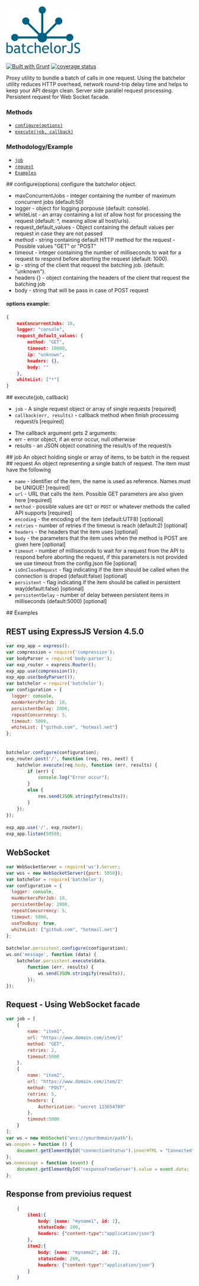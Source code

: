 ![Alt text](/batchelorJS.logo.jpg)
===================
[![Built with Grunt](https://cdn.gruntjs.com/builtwith.png)](http://gruntjs.com/)
[![coverage status](http://img.shields.io/badge/local%20coverage-92%25-green.svg)](http://img.shields.io/badge/local%20coverage-92%25-green.svg)

Proxy utility to bundle a batch of calls in one request.
Using the batchelor utility reduces HTTP overhead, network round-trip delay time and helps to keep your API design clean.
Server side parallel request processing.
Persistent request for Web Socket facade.


### Methods
* [`configure(options)`](#configure)
* [`execute(job, callback)`](#execute)

### Methodology/Example

* [`job`](#job)
* [`request`](#request)
* [`Examples`](#Examples)


<a name="configure" />
## configure(options)
configure the batchelor object.

* maxConcurrentJobs - integer containing the number of maximum concurrent jobs (default:50)
* logger - object for logging porpouse (default: console).
* whiteList - an array containing a list of allow host for processing the request (default: *, meaning allow all host/urls).
* request_default_values - Object containing the default values per request in case they are not passed
* method - string containing default HTTP method for the request - Possible values "GET" or "POST"
* timeout - integer containing the number of milliseconds to wait for a request to respond before aborting the request (default: 1000).
* ip - string of the client that request the batching job. (default: "unknown").
* headers {} - object containing the headers of the client that request the batching job
* body - string that will be pass in case of POST request


#### options  example:
```json
{
    maxConcurrentJobs: 10,
    logger: "console",
    request_default_values: {
        method: "GET",
        timeout: 10000,
        ip: "unknown",
        headers: {},
        body: ""
    },
    whiteList: ["*"]
}
```

<a name="execute" />
## execute(job, callback)

* `job` - A single request object or array of single requests [required]
* `callback(err, results)` - callback method when finish processimg request/s [required]
- The callback argument gets 2 arguments:
- err - error object, if an error occur, null otherwise
- results - an JSON object conatining the result/s of the request/s

<a name="job" />
## job
An object holding single or array of items, to be batch in the request

<a name="request" />
## request
An object representing a single batch of request. The item must have the following

* `name` - identifier of the item, the name is used as reference. Names must be UNIQUE! [required]
* `url` - URL that calls the item. Possible GET parameters are also given here [required]
* `method` - possible values are `GET` or `POST` or whatever methods the called API supports [required]
* `encoding` - the encoding of the item (default:UTF8) [optional]
* `retries` - number of retries if the timeout is reach (default:2) [optional]
* `headers` - the headers that the item uses [optional]
* `body` - the parameters that the item uses when the method is POST are given here [optional]
* `timeout` - number of milliseconds to wait for a request from the API to respond before aborting the request, if this parameters is not provided we use timeout from the config.json file [optional]
* `isOnCloseRequest` - flag indicating if the item should be called when the connection is droped (default:false) [optional]
* `persistent` - flag indicating if the item should be called in persistent way(default:false) [optional]
* `persistentDelay` - number of delay between persistent items in milliseconds (default:5000) [optional]


<a name="Examples" />
## Examples

## REST using ExpressJS Version 4.5.0
```javascript
var exp_app = express();
var compression = require('compression');
var bodyParser = require('body-parser');
var exp_router = express.Router();
exp_app.use(compression());
exp_app.use(bodyParser());
var batchelor = require('batchelor');
var configuration = {
  logger: console,
  maxWorkersPerJob: 10,
  persistentDelay: 2000,
  repeatConcurrency: 5,
  timeout: 5000,
  whiteList: ["github.com", "hotmail.net"]
};


batchelor.configure(configuration);
exp_router.post('/', function (req, res, next) {
    batchelor.execute(req.body, function (err, results) {
        if (err) {
            console.log("Error occur");
        }
        else {
            res.send(JSON.stringify(results));
        }
    });
});

exp_app.use('/', exp_router);
exp_app.listen(5050);
```
## WebSocket
```javascript
var WebSocketServer = require('ws').Server;
var wss = new WebSocketServer({port: 5050});
var batchelor = require('batchelor');
var configuration = {
  logger: console,
  maxWorkersPerJob: 10,
  persistentDelay: 2000,
  repeatConcurrency: 5,
  timeout: 5000,
  useTooBusy: true,
  whiteList: ["github.com", "hotmail.net"]
};

batchelor.persistent.configure(configuration);
ws.on('message', function (data) {
    batchelor.persistent.execute(data,
        function (err, results) {
            ws.send(JSON.stringify(results));
        });
});
```
## Request - Using WebSocket facade
```javascript
var job = [
    {
        name: "item1",
        url: "https://www.domain.com/item/1"
        method: "GET",
        retries: 2,
        timeout:5000
    },
    {
        name: "item2",
        url: "https://www.domain.com/item/2"
        method: "POST",
        retries: 5,
        headers: {
            Authorization: "secret 123654789"
        },
        timeout:5000
    }
];
var ws = new WebSocket("wss://yourdomain/path");
ws.onopen = function () {
    document.getElementById("connectionStatus").innerHTML = "Connected";
};
ws.onmessage = function (event) {
    document.getElementById("responseFromServer").value = event.data;
};
```

## Response from previoius request
```json
    {
        item1:{
            body: {name: "myname1", id: 1},
            statusCode: 200,
            headers: {"content-type":"application/json"}
        },
        item2:{
            body: {name: "myname2", id: 2},
            statusCode: 200,
            headers: {"content-type":"application/json"}
        }
    }
```
